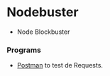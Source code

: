 # Nodebuster

* Node Blockbuster

### Programs

* [Postman](https://www.postman.com/) to test de Requests.
